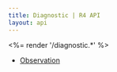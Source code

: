```yaml
---
title: Diagnostic | R4 API
layout: api
---
```


<%= render '/diagnostic.*' %>
* [Observation](../diagnostic/Observation)